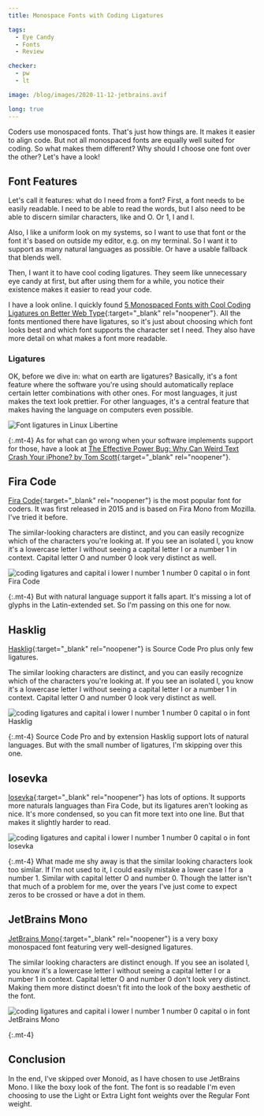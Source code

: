 ```yaml
---
title: Monospace Fonts with Coding Ligatures

tags:
  - Eye Candy
  - Fonts
  - Review

checker:
  - pw
  - lt

image: /blog/images/2020-11-12-jetbrains.avif

long: true
---
```

Coders use monospaced fonts.
That's just how things are.
It makes it easier to align code.
But not all monospaced fonts are equally well suited for coding.
So what makes them different?
Why should I choose one font over the other?
Let's have a look!
<!-- more -->

## Font Features

Let's call it features: what do I need from a font?
First, a font needs to be easily readable.
I need to be able to read the words, but I also need to be able to discern similar characters, like and O. Or 1, l and I.

Also, I like a uniform look on my systems, so I want to use that font or the font it's based on outside my editor, e.g. on my terminal.
So I want it to support as many natural languages as possible.
Or have a usable fallback that blends well.

Then, I want it to have cool coding ligatures.
They seem like unnecessary eye candy at first, but after using them for a while, you notice their existence makes it easier to read your code.

I have a look online. I quickly found [5 Monospaced Fonts with Cool Coding Ligatures on Better Web Type](https://betterwebtype.com/articles/2020/02/13/5-monospaced-fonts-with-cool-coding-ligatures/){:target="_blank" rel="noopener"}.
All the fonts mentioned there have ligatures, so it's just about choosing which font looks best and which font supports the character set I need.
They also have more detail on what makes a font more readable.

### Ligatures

OK, before we dive in: what on earth are ligatures?
Basically, it's a font feature where the software you're using should automatically replace certain letter combinations with other ones.
For most languages, it just makes the text look prettier.
For other languages, it's a central feature that makes having the language on computers even possible.

<picture>
  <source srcset="{{ '/blog/images/2020-11-12-libertine.avif' | prepend: site.static_url | absolute_url }}" type="image/avif">
  <source srcset="{{ '/blog/images/2020-11-12-libertine.webp' | prepend: site.static_url | absolute_url }}" type="image/webp">
  <img loading="lazy" src="{{ '/blog/images/2020-11-12-libertine.png' | prepend: site.static_url | absolute_url }}" alt="Font ligatures in Linux Libertine">
</picture>

{:.mt-4}
As for what can go wrong when your software implements support for those, have a look at [The Effective Power Bug: Why Can Weird Text Crash Your iPhone? by Tom Scott](https://www.youtube.com/watch?v=hJLMSllzoLA){:target="_blank" rel="noopener"}.

## Fira Code

[Fira Code](https://github.com/tonsky/FiraCode){:target="_blank" rel="noopener"} is the most popular font for coders.
It was first released in 2015 and is based on Fira Mono from Mozilla.
I've tried it before.

The similar-looking characters are distinct, and you can easily recognize which of the characters you're looking at.
If you see an isolated l, you know it's a lowercase letter l without seeing a capital letter I or a number 1 in context.
Capital letter O and number 0 look very distinct as well.

<picture>
  <source srcset="{{ '/blog/images/2020-11-12-fira.avif' | prepend: site.static_url | absolute_url }}" type="image/avif">
  <source srcset="{{ '/blog/images/2020-11-12-fira.webp' | prepend: site.static_url | absolute_url }}" type="image/webp">
  <img loading="lazy" src="{{ '/blog/images/2020-11-12-fira.png' | prepend: site.static_url | absolute_url }}" alt="coding ligatures and capital i lower l number 1 number 0 capital o in font Fira Code">
</picture>

{:.mt-4}
But with natural language support it falls apart.
It's missing a lot of glyphs in the Latin-extended set.
So I'm passing on this one for now.

## Hasklig

[Hasklig](https://github.com/i-tu/Hasklig){:target="_blank" rel="noopener"} is Source Code Pro plus only few ligatures.

The similar looking characters are distinct, and you can easily recognize which of the characters you're looking at.
If you see an isolated l, you know it's a lowercase letter l without seeing a capital letter I or a number 1 in context.
Capital letter O and number 0 look very distinct as well.

<picture>
  <source srcset="{{ '/blog/images/2020-11-12-hasklig.avif' | prepend: site.static_url | absolute_url }}" type="image/avif">
  <source srcset="{{ '/blog/images/2020-11-12-hasklig.webp' | prepend: site.static_url | absolute_url }}" type="image/webp">
  <img loading="lazy" src="{{ '/blog/images/2020-11-12-hasklig.png' | prepend: site.static_url | absolute_url }}" alt="coding ligatures and capital i lower l number 1 number 0 capital o in font Hasklig">
</picture>

{:.mt-4}
Source Code Pro and by extension Hasklig support lots of natural languages.
But with the small number of ligatures, I'm skipping over this one.

## Iosevka

[Iosevka](https://github.com/be5invis/Iosevka){:target="_blank" rel="noopener"} has lots of options.
It supports more naturals languages than Fira Code, but its ligatures aren't looking as nice.
It's more condensed, so you can fit more text into one line.
But that makes it slightly harder to read.

<picture>
  <source srcset="{{ '/blog/images/2020-11-12-iosevka.avif' | prepend: site.static_url | absolute_url }}" type="image/avif">
  <source srcset="{{ '/blog/images/2020-11-12-iosevka.webp' | prepend: site.static_url | absolute_url }}" type="image/webp">
  <img loading="lazy" src="{{ '/blog/images/2020-11-12-iosevka.png' | prepend: site.static_url | absolute_url }}" alt="coding ligatures and capital i lower l number 1 number 0 capital o in font Iosevka">
</picture>

{:.mt-4}
What made me shy away is that the similar looking characters look too similar.
If I'm not used to it, I could easily mistake a lower case l for a number 1.
Similar with capital letter O and number 0.
Though the latter isn't that much of a problem for me, over the years I've just come to expect zeros to be crossed or have a dot in them.

## JetBrains Mono

[JetBrains Mono](https://www.jetbrains.com/lp/mono/){:target="_blank" rel="noopener"} is a very boxy monospaced font featuring very well-designed ligatures.

The similar looking characters are distinct enough.
If you see an isolated l, you know it's a lowercase letter l without seeing a capital letter I or a number 1 in context.
Capital letter O and number 0 don't look very distinct.
Making them more distinct doesn't fit into the look of the boxy aesthetic of the font.

<picture>
  <source srcset="{{ '/blog/images/2020-11-12-jetbrains.avif' | prepend: site.static_url | absolute_url }}" type="image/avif">
  <source srcset="{{ '/blog/images/2020-11-12-jetbrains.webp' | prepend: site.static_url | absolute_url }}" type="image/webp">
  <img loading="lazy" src="{{ '/blog/images/2020-11-12-jetbrains.png' | prepend: site.static_url | absolute_url }}" alt="coding ligatures and capital i lower l number 1 number 0 capital o in font JetBrains Mono">
</picture>

{:.mt-4}
## Conclusion

In the end, I've skipped over Monoid, as I have chosen to use JetBrains Mono.
I like the boxy look of the font.
The font is so readable I'm even choosing to use the Light or Extra Light font weights over the Regular Font weight.
